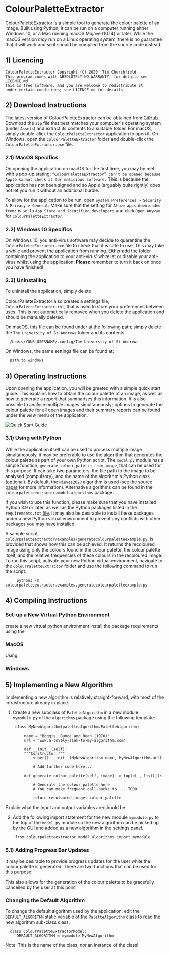 # ColourPaletteExtractor

ColourPaletteExtractor is a simple tool to generate the colour palette of an image. Built using Python, it can be run
on a computer running either Windows 10, or a Mac running macOS Mojave (10.14) or later. While the macOS version *may*
run on a Linux operating system, there is no guarantee that it will work and so it should be compiled from the
source code instead.

## 1) Licencing
    ColourPaletteExtractor Copyright (C) 2020  Tim Churchfield
    This program comes with ABSOLUTELY NO WARRANTY; for details see LICENCE.md.
    This is free software, and you are welcome to redistribute it
    under certain conditions; see LICENCE.md for details.

## 2) Download Instructions

The latest version of ColourPaletteExtractor can be obtained from
[GitHub](https://github.com/PurpleCrumpets/MSc-CS-Project---ColourPaletteExtractor/releases). Download the ```zip``` 
file that best matches your computer's operating system (under ```Assets```) and extract its contents to a suitable
folder. For macOS, simply double-click the ```ColourPaletteExtractor``` application to open it. On Windows, open 
the ```ColourPaletteExtractor``` folder and double-click the ```ColourPaletteExtractor.exe``` file.


### 2.1) MacOS Specifics

On opening the application on macOS for the first time, you may be met with a pop-up stating: 
```“ColourPaletteExtractor” can’t be opened because Apple cannot check it for malicious software.``` This is because the
application has not been signed and so Apple (arguably quite rightly) does not let you run it without an additional
hurdle. 

To allow for the application to be run, open ```System Preferences > Security & Privacy > General```. Make sure
that the setting for ```Allow apps downloaded from:``` is set to ```App Store and identified developers``` and click 
```Open Anyway``` for ```ColourPaletteExtractor```. 

### 2.2) Windows 10 Specifics

On Windows 10, you anti-virus software may decide to quarantine the ```ColourPaletteExtractor.exe``` file to check that
it is safe to use. This may take a while and prevent the application from running. Either add the folder containing the
application to your anti-virus' whitelist or disable your anti-virus whilst using the application. **Please** remember to
turn it back on once you have finished!


### 2.3) Uninstalling

To uninstall the application, simply delete 

ColourPaletteExtractor also creates a settings file, ```ColourPaletteExtractor.ini```, that is used to store your 
preferences between uses. This is not automatically removed when you delete the application and should be manually
deleted.

On macOS, this file can be found under at the following path; simply delete the ```The University of St Andrews```
folder and its contents.

      /Users/YOUR_USERNAME/.config/The University of St Andrews

On Windows, the same settings file can be found at:

      path to windows 

## 3) Operating Instructions

Upon opening the application, you will be greeted with a simple quick start guide. This explains how to
obtain the colour palette of an image, as well as how to generate a report that summarises this information. 
It is also possible to analyse multiple images simultaneously; options to generate the colour palette for all open
images and their summary reports can be found under the *view* menu of the application.

![Quick Start Guide](./colourpaletteextractor/view/resources/images/how-to-dark-mode.png)

### 3.1) Using with Python

While the application itself can be used to process multiple image simultaneously, it may be preferable to use the 
algorithm that generates the colour palette as part of your own Python script. The ```model.py``` module has a simple
function, ```generate_colour_palette_from_image```, that can be used for this purpose. It can take two parameters, the
file path to the image to be analysed (compulsory), and the name of the algorithm's Python class (optional). By default,
the ```Nieves2020``` algorithm is used (see the [source paper](https://doi.org/10.1364/AO.378659) for more information). 
Alternative algorithms can be found in the ```colourpaletteextractor.model.algorithms``` package.


If you wish to use this function, please make sure
that you have installed Python 3.9 or later, as well as the Python packages listed in the ```requirements.txt```
[file](https://github.com/PurpleCrumpets/MSc-CS-Project---ColourPaletteExtractor/blob/master/requirements.txt). It
may also be desirable to install these packages under a new Python virtual environment to prevent any conflicts with 
other packages you may have installed. 

A sample script, ```colourpaletteextractor/examples/generatecolourpaletteexample.py```, is provided that shows
how this can be achieved. It returns the recoloured image using only the colours found in the colour palette, the 
colour palette itself, and the relative frequencies of these colours in the recoloured image. To run this script, 
activate your new Python virtual environment, navigate to the ```ColourPaletteExtractor``` folder and use the following
command to run the script:

         python3 -m colourpaletteextractor.examples.generatecolourpaletteexample.py


## 4) Compiling Instructions

### Set-up a New Virtual Python Environment


create a new virtual python environment
install the package requirements using the

### MacOS

Using

### Windows


## 5) Implementing a New Algorithm

Implementing a new algorithm is relatively straight-forward, with most of the infrastructure already in place.

1) Create a new subclass of ```PaletteAlgorithm``` in a new module ```mymodule.py``` of the ```algorithms``` package 
   using the following template:
   
        class MyNewAlgorithm(palettealgorithm.PaletteAlgorithm)
   
            name = "Boggis, Bunce and Bean (1970)"
            url = "www.a-lovely-link-to-my-algorithm.com"
   
            def __init__(self):
            """Constructor."""
                super().__init__(MyNewAlgorithm.name, MyNewAlgorithm.url)

                # Add further code here...

            def generate_colour_palette(self, image) -> tuple[ , list[]]:
                
                # Generate the colour palette here
                # You can make frequent call-backs to ... TODO
                
                return recoloured_image, colour_palette


Explain what the input and output variables are/should be

2) Add the following import statement for the new module ```mymodule.py``` to the top of the ```model.py``` module so
   the new algorithm can be picked up by the GUI and added as a new algorithm in the settings panel.
   
        from colourpaletteextractor.model.algorithms import mymodule


### 5.1) Adding Progress Bar Updates

It may be desirable to provide progress updates for the user while the colour palette is generated. There are two
   functions that can be used for this purpose:

This also allows for the generation of the colour palette to be gracefully cancelled by the user at this point


### Changing the Default Algorithm
To change the default algorithm used by the application, edit the ```DEFAULT_ALGORITHM``` static variable of the
   ```PaletteAlgorithm``` class to read the new algorithm sub-class class:
   
      class ColourPaletteExtractorModel:
         DEFAULT_ALGORITHM = mymodule.MyNewAlgorithm


Note: This is the name of the class, *not* an instance of the class! 


